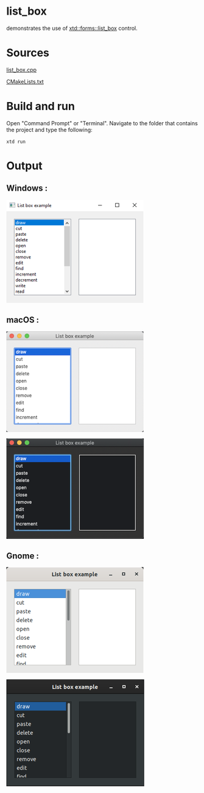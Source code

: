 # list_box

demonstrates the use of [xtd::forms::list_box](../../../xtd.forms/include/xtd/forms/list_box.hpp) control.

# Sources

[list_box.cpp](list_box.cpp)

[CMakeLists.txt](CMakeLists.txt)

# Build and run

Open "Command Prompt" or "Terminal". Navigate to the folder that contains the project and type the following:

```shell
xtd run
```

# Output

## Windows :

![Screenshot](../../../docs/pictures/examples/list_box_w.png)

## macOS :

![Screenshot](../../../docs/pictures/examples/list_box_m.png)

![Screenshot](../../../docs/pictures/examples/list_box_md.png)

## Gnome :

![Screenshot](../../../docs/pictures/examples/list_box_g.png)

![Screenshot](../../../docs/pictures/examples/list_box_gd.png)
